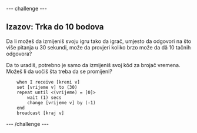 \--- challenge \---

## Izazov: Trka do 10 bodova

Da li možeš da izmijeniš svoju igru tako da igrač, umjesto da odgovori na što više pitanja u 30 sekundi, može da provjeri koliko brzo može da dâ 10 tačnih odgovora?

Da to uradiš, potrebno je samo da izmijeniš svoj kôd za brojač vremena. Možeš li da uočiš šta treba da se promijeni?

```blocks
    when I receive [kreni v]
    set [vrijeme v] to (30)
    repeat until <(vrijeme) = [0]>
        wait (1) secs
        change [vrijeme v] by (-1)
    end
    broadcast [kraj v]
```

\--- /challenge \---